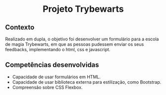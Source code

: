 # <p align="center">Projeto Trybewarts</p>

## Contexto

Realizado em dupla, o objetivo foi desenvolver um formulário para a escola de magia Trybewarts, em que as pessoas pudessem enviar os seus feedbacks, implementando o html, css e javascript.

## Competências desenvolvidas

- Capacidade de usar formulários em HTML.
- Capacidade de usar biblioteca externa para estilização, como Bootstrap.
- Compreensão sobre CSS Flexbox.
